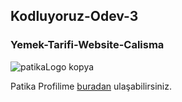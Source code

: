 ## Kodluyoruz-Odev-3
### Yemek-Tarifi-Website-Calisma
![patikaLogo kopya](https://user-images.githubusercontent.com/113800916/191416600-f5ec6082-67b1-41f4-869b-ca75b0f4642e.png)

Patika Profilime [buradan](https://app.patika.dev/burakayd) ulaşabilirsiniz. 
